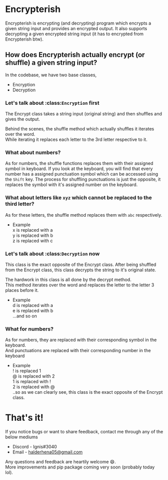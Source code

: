 # Encrypterish

Encrypterish is encrypting (and decrypting) program which encrypts a given string input and provides an encrypted output. It also supports decrypting a given encrypted string input (it has to encrypted from Encrypterish btw).

## How does Encrypterish actually encrypt (or shuffle) a given string input?

In the codebase, we have two base classes, 
- Encryption
- Decryption

### Let's talk about :class:`Encryption` first

The Encrypt class takes a string input (original string) and then shuffles and gives the output. 

Behind the scenes, the shuffle method which actually shuffles it iterates over the word. \
While iterating it replaces each letter to the 3rd letter respective to it. 

### What about numbers?

As for numbers, the shuffle functions replaces them with their assigned symbol in keyboard. If you look at the keyboard, you will find that every number has a assigned punctuation symbol which can be accessed using the `Shift`  key. The process for shuffling punctuations is just the opposite, it replaces the symbol with it's assigned number on the keyboard.

### What about letters like `xyz` which cannot be replaced to the third letter? 

As for these letters, the shuffle method replaces them with `abc` respectively.

- Example \
x is replaced with a\
y is replaced with b \
z is replaced with c

### Let's talk about :class:`Decryption` now

This class is the exact opposite of the Encrypt class. After being shuffled from the Encrypt class, this class decrypts the string to it's original state. 

The hardwork in this class is all done by the decrypt method. \
This method iterates over the word and replaces the letter to the letter 3 places before it.

- Example \
d is replaced with a\
e is replaced with b\
...and so on

### What for numbers?

As for numbers, they are replaced with their corresponding symbol in the keyboard. \
And punctuations are replaced with their corresponding number in the keyboard

- Example\
! is replaced 1\
@ is replaced with 2 \
1 is replaced with !\
2 is replaced with @\
..so as we can clearly see, this class is the exact opposite of the Encrypt class.

# That's it!

If you notice bugs or want to share feedback, contact me through any of the below mediums

- Discord - Ignis#3040 
- Email - halderhena05@gmail.com

Any questions and feedback are heartily welcome 😄. \
More improvements and pip package coming very soon (probably today lol).

#
